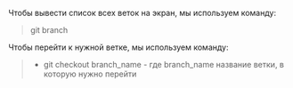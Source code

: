 Чтобы вывести список всех веток на экран, мы используем команду:
> git branch

Чтобы перейти к нужной ветке, мы используем команду:
>* git checkout branch_name - где branch_name название ветки, в которую нужно перейти